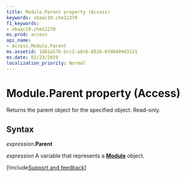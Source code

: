 ```yaml
---
title: Module.Parent property (Access)
keywords: vbaac10.chm12270
f1_keywords:
- vbaac10.chm12270
ms.prod: access
api_name:
- Access.Module.Parent
ms.assetid: 1d81a57b-bcc2-a8cb-8526-6fd6409d3131
ms.date: 02/23/2019
localization_priority: Normal
---
```



# Module.Parent property (Access)

Returns the parent object for the specified object. Read-only.


## Syntax

_expression_.**Parent**

_expression_ A variable that represents a **[Module](Access.Module.md)** object.




[!include[Support and feedback](~/includes/feedback-boilerplate.md)]
